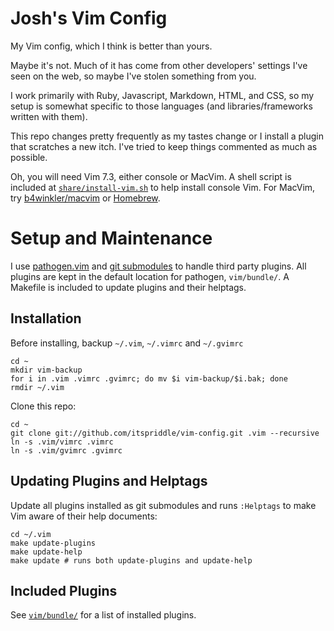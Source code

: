 # Josh's Vim Config

My Vim config, which I think is better than yours.

Maybe it's not. Much of it has come from other developers' settings I've seen
on the web, so maybe I've stolen something from you.

I work primarily with Ruby, Javascript, Markdown, HTML, and CSS, so my setup
is somewhat specific to those languages (and libraries/frameworks written with
them).

This repo changes pretty frequently as my tastes change or I
install a plugin that scratches a new itch. I've tried to keep things
commented as much as possible.

Oh, you will need Vim 7.3, either console or MacVim. A shell script is
included at [`share/install-vim.sh`](http://git.io/XnHlNQ) to help install
console Vim. For MacVim, try [b4winkler/macvim](http://git.io/2d9SNA) or
[Homebrew](http://git.io/homebrew).

# Setup and Maintenance

I use [pathogen.vim](https://github.com/tpope/vim-pathogen/) and [git
submodules](http://www.kernel.org/pub/software/scm/git/docs/git-submodule.html)
to handle third party plugins. All plugins are kept in the default location
for pathogen, `vim/bundle/`. A Makefile is included to update plugins and
their helptags.

## Installation

Before installing, backup `~/.vim`, `~/.vimrc` and `~/.gvimrc`

    cd ~
    mkdir vim-backup
    for i in .vim .vimrc .gvimrc; do mv $i vim-backup/$i.bak; done
    rmdir ~/.vim

Clone this repo:

    cd ~
    git clone git://github.com/itspriddle/vim-config.git .vim --recursive
    ln -s .vim/vimrc .vimrc
    ln -s .vim/gvimrc .gvimrc

## Updating Plugins and Helptags

Update all plugins installed as git submodules and runs `:Helptags` to make
Vim aware of their help documents:

    cd ~/.vim
    make update-plugins
    make update-help
    make update # runs both update-plugins and update-help

## Included Plugins

See [`vim/bundle/`](http://git.io/cWGCAQ) for a list of installed plugins.
